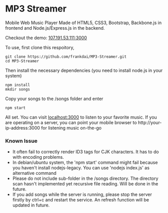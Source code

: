 # MP3 Streamer

Mobile Web Music Player Made of HTML5, CSS3, Bootstrap, Backbone.js in frontend and Node.js/Express.js in the backend.

Checkout the demo: [107.191.53.111:3000](http://107.191.53.111t:3000)

To use, first clone this respoitory,

```shell
git clone https://github.com/frankdai/MP3-Streamer.git
cd MP3-Streamer
```

Then install the necessary dependencies (you need to install node.js in your system) 

```shell
npm install
mkdir songs
```

Copy your songs to the /songs folder and enter 

```shell
npm start
```

All set. You can visit [localhost:3000](http://localhost:3000) to listen to your favorite music. If you are operating on a server, you can point your mobile browser to http://your-ip-address:3000 for listening music on-the-go

### Known Issue

* It often fail to correctly render ID3 tags for CJK characters. It has to do with encoding problems.
* In debian/ubuntu system, the 'npm start' command might fail because you haven't install nodejs-legacy. You can use 'nodejs index.js' as alternative command
* Please do not include sub-folder in the /songs directory. The directory scan hasn't implemented yet recursive file reading. Will be done in the future. 
* If you add songs while the server is running, please stop the server firstly by ctrl+c and restart the service. An refresh function will be updated in future.  

